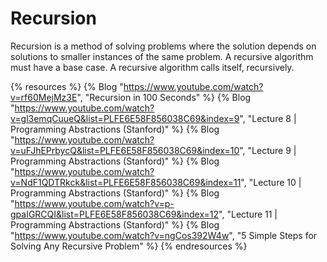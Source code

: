 # Recursion

Recursion is a method of solving problems where the solution depends on solutions to smaller instances of the same problem. A recursive algorithm must have a base case. A recursive algorithm calls itself, recursively.

{% resources %}
  {% Blog "https://www.youtube.com/watch?v=rf60MejMz3E", "Recursion in 100 Seconds" %}
  {% Blog "https://www.youtube.com/watch?v=gl3emqCuueQ&list=PLFE6E58F856038C69&index=9", "Lecture 8 | Programming Abstractions (Stanford)" %}
  {% Blog "https://www.youtube.com/watch?v=uFJhEPrbycQ&list=PLFE6E58F856038C69&index=10", "Lecture 9 | Programming Abstractions (Stanford)" %}
  {% Blog "https://www.youtube.com/watch?v=NdF1QDTRkck&list=PLFE6E58F856038C69&index=11", "Lecture 10 | Programming Abstractions (Stanford)" %}
  {% Blog "https://www.youtube.com/watch?v=p-gpaIGRCQI&list=PLFE6E58F856038C69&index=12", "Lecture 11 | Programming Abstractions (Stanford)" %}
  {% Blog "https://www.youtube.com/watch?v=ngCos392W4w", "5 Simple Steps for Solving Any Recursive Problem" %}
{% endresources %}
